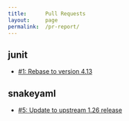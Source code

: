 ```yaml
---
title:      Pull Requests
layout:     page
permalink:  /pr-report/
---
```



## junit

- [#1: Rebase to version 4.13](https://src.fedoraproject.org/rpms/junit/pull-request/1)


## snakeyaml

- [#5: Update to upstream 1.26 release](https://src.fedoraproject.org/rpms/snakeyaml/pull-request/5)

